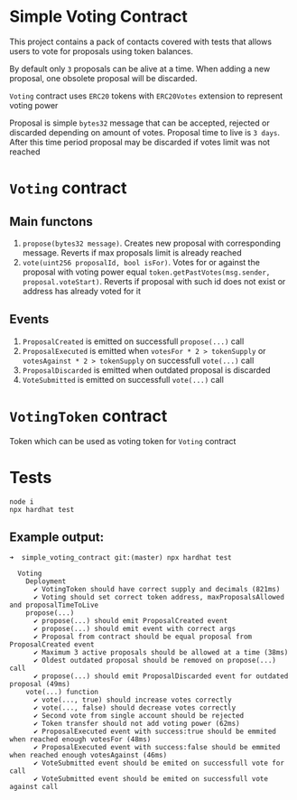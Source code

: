 # Simple Voting Contract

This project contains a pack of contacts covered with tests that allows users to vote for proposals using token balances.

By default only `3` proposals can be alive at a time. When adding a new proposal, one obsolete proposal will be discarded.

`Voting` contract uses `ERC20` tokens with `ERC20Votes` extension to represent voting power

Proposal is simple `bytes32` message that can be accepted, rejected or discarded depending on amount of votes. Proposal time to live is `3 days`. After this time period proposal may be discarded if votes limit was not reached

# `Voting` contract
## Main functons
1. `propose(bytes32 message)`. Creates new proposal with corresponding message. Reverts if max proposals limit is already reached
2. `vote(uint256 proposalId, bool isFor)`. Votes for or against the proposal with voting power equal `token.getPastVotes(msg.sender, proposal.voteStart)`. Reverts if proposal with such id does not exist or address has already voted for it
## Events
  1. `ProposalCreated` is emitted on successfull `propose(...)` call
  2. `ProposalExecuted` is emitted when `votesFor * 2 > tokenSupply` or `votesAgainst * 2 > tokenSupply` on successfull `vote(...)` call
  3. `ProposalDiscarded` is emitted when outdated proposal is discarded
  4. `VoteSubmitted` is emitted on successfull `vote(...)` call

# `VotingToken` contract
Token which can be used as voting token for `Voting` contract

# Tests

```
node i
npx hardhat test
```
## Example output:
```
➜  simple_voting_contract git:(master) npx hardhat test

  Voting
    Deployment
      ✔ VotingToken should have correct supply and decimals (821ms)
      ✔ Voting should set correct token address, maxProposalsAllowed and proposalTimeToLive
    propose(...)
      ✔ propose(...) should emit ProposalCreated event
      ✔ propose(...) should emit event with correct args
      ✔ Proposal from contract should be equal proposal from ProposalCreated event
      ✔ Maximum 3 active proposals should be allowed at a time (38ms)
      ✔ Oldest outdated proposal should be removed on propose(...) call
      ✔ propose(...) should emit ProposalDiscarded event for outdated proposal (49ms)
    vote(...) function
      ✔ vote(..., true) should increase votes correctly
      ✔ vote(..., false) should decrease votes correctly
      ✔ Second vote from single account should be rejected
      ✔ Token transfer should not add voting power (62ms)
      ✔ ProposalExecuted event with success:true should be emmited when reached enough votesFor (48ms)
      ✔ ProposalExecuted event with success:false should be emmited when reached enough votesAgainst (46ms)
      ✔ VoteSubmitted event should be emited on successfull vote for call
      ✔ VoteSubmitted event should be emited on successfull vote against call
```
